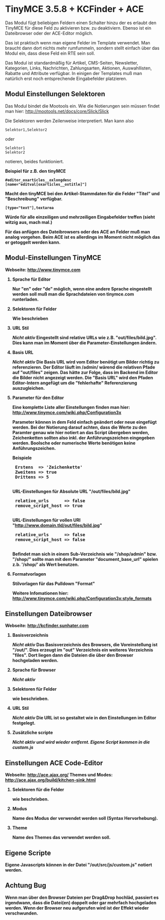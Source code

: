 TinyMCE 3.5.8 +  KCFinder + ACE 
===============================

Das Modul fügt beliebigen Feldern einen Schalter hinzu der es erlaubt den TinyMCE für diese Feld zu aktivieren bzw. zu deaktiviern. Ebenso ist ein Dateibrowser oder der ACE-Editor möglich.

Das ist praktisch wenn man eigene Felder im Template verwendet. Man braucht dann dort nichts mehr rumfummeln, sondern stellt einfach über das Modul ein, dass diese Feld ein RTE sein soll.

Das Modul ist standardmäßig für Artikel, CMS-Seiten, Newsletter, Kategorien, Links, Nachrichten, Zahlungsarten, Aktionen, Auswahllisten, Rabatte und Attribute verfügbar. In einigen der Templates muß man natürlich erst noch entsprechende Eingabefelder platzieren.

Modul Einstellungen Selektoren
------------------------------

Das Modul bindet die Mootools ein. Wie die Notierungen sein müssen findet man hier: http://mootools.net/docs/core/Slick/Slick

Die Selektoren werden Zeilenweise interpretiert. Man kann also

    Selektor1,Selektor2

oder

    Selektor1
    Selektor2

notieren, beides funktioniert.

<strong>Beispiel für z.B. den tinyMCE<strong>

    #editor_oxarticles__oxlongdesc
    [name="editval[oxarticles__oxtitle]"]

Macht den tinyMCE bei den Artikel-Stammdaten für die Felder "Titel" und "Beschreibung" verfügbar.

    [type="text"],textarea

Würde für alle einzeiligen und mehrzeiligen Eingabefelder treffen (sieht witzig aus, mach mal.)

Für das anfügen des Dateibrowsers oder des ACE an Felder muß man analog vorgehen. Beim ACE ist es allerdings im Moment nicht möglich das er getoggelt werden kann.


Modul-Einstellungen TinyMCE
----------------------------

Webseite: http://www.tinymce.com

1. <strong>Sprache für Editor</strong> 

    Nur "en" oder "de" möglich, wenn eine andere Sprache eingestellt werden
    soll muß man die Sprachdateien von tinymce.com runterladen.

2. <strong>Selektoren für Felder</strong> 
 
    Wie beschrieben

3. <strong>URL Stil</strong>

    *<strong>Nicht aktiv</strong>*
    Eingestellt sind relative URLs wie z.B. "out/files/bild.jpg". Dies kann man im Moment über die Parameter-Einstellungen ändern.

4. <strong>Basis URL</strong>
 
    *<strong>Nicht aktiv</strong>*
    Die Basis URL wird vom Editor benötigt um Bilder richtig zu referenzieren. Der Editor läuft im /admin/ wärend die relativen Pfade auf "out/files" zeigen. Das hätte zur Folge, dass im Backend im Editor die Bilder nicht angezeigt werden. Die "Basis URL" wird den Pfaden Editor-Intern angefügt um die "fehlerhafte" Referenzierung auszugleichen.


5. <strong>Parameter für den Editor</strong>

    Eine komplette Liste aller Einstellungen finden man hier: http://www.tinymce.com/wiki.php/Configuration3x
    
    Parameter können in dem Feld einfach geändert oder neue eingefügt werden. Bei der Notierung darauf achten, dass die Werte zu den Paramter genau wie hier notiert an das Script übergeben werden, Zeichenketten sollten also inkl. der Anführungszeichen eingegeben werden. Boolsche oder numerische Werte benötigen keine Anführungszeichen.

    <strong>Beispiele</strong>

    <pre>
    Erstens  => 'Zeichenkette'
    Zweitens => true
    Drittens => 5
    </pre>


    URL-Einstellungen für Absolute URL "<strong>/out/files/bild.jpg</strong>"

    <pre>
    relative_urls      => false
    remove_script_host => true
    </pre>

    URL-Einstellungen für vollen URI "<strong>http://www.domain.tld/out/files/bild.jpg</strong>"

    <pre>
    relative_urls      => false
    remove_script_host => false
    </pre>
    
    Befindet man sich in einem Sub-Verzeichnis wie "/shop/admin" bzw. "/shop/" sollte man mit dem Parameter "document_base_url" spielen z.b. '/shop/' als Wert benutzen.

6. <strong>Formatvorlagen</strong>

    Stilvorlagen für das Pulldown "Format"

    Weitere Infomationen hier: http://www.tinymce.com/wiki.php/Configuration3x:style_formats

Einstellungen Dateibrowser
--------------------------

Webseite: http://kcfinder.sunhater.com

1. <strong>Basisverzeichnis</strong>

    *<strong>Nicht aktiv</strong>*
    Das Basisverzeichnis des Browsers, die Voreinstellung ist "/out/". Dies erzeugt im "out" Verzeichnis ein weiteres Verzeichnis "files". Dort liegen dann die Dateien die über den Browser hochgeladen werden.

2. <strong>Sprache für Browser</strong> 

    *<strong>Nicht aktiv</strong>*

3. <strong>Selektoren für Felder</strong> 

    wie beschrieben.

4. <strong>URL Stil</strong>

    *<strong>Nicht aktiv</strong>*
    Die URL ist so gestaltet wie in den Einstellungen im Editor festgelegt.

5. <strong>Zusätzliche scripte</strong>

    *<strong>Nicht aktiv und wird wieder entfernt. Eigene Script kommen in die custom.js</strong>*


Einstellungen ACE Code-Editor
-----------------------------

Webseite:         http://ace.ajax.org/
Themes und Modes: http://ace.ajax.org/build/kitchen-sink.html

1. <strong>Selektoren für die Felder</strong>

    wie beschrieben.

2. <strong>Modus</strong>

    Name des Modus der verwendet werden soll (Syntax Hervorhebung).

3. <strong>Theme</strong>

    Name des Themes das verwendet werden soll.

Eigene Scripte
--------------

Eigene Javascripts können in der Datei "/out/src/js/custom.js" notiert werden.

Achtung Bug
-----------
Wenn man über den Browser Dateien per Drag&Drop hochläd, passiert es irgendwann, dass die Datei(en) doppelt oder gar mehrfach hochgeladen werden. Wenn der Browser neu aufgerufen wird ist der Effekt wieder verschwunden.